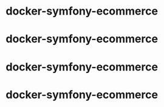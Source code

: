 # docker-symfony-ecommerce
# docker-symfony-ecommerce
# docker-symfony-ecommerce
# docker-symfony-ecommerce
